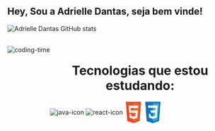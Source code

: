 ## Hey, Sou a Adrielle Dantas, seja bem vinde!


![Adrielle Dantas GitHub stats](https://github-readme-stats.vercel.app/api?username=Adrielle-Dantas-27&show_icons=true&theme=onedark)
<div  align="left"> 
  <div style="display: inline_block"><br>
      <img align="left" height="250" alt="coding-time" src="code.gif">
      <h1 align="center"> Tecnologias que estou estudando: </h1>
      <img align="center" height="50" width="40" alt="java-icon" src="https://cdn.jsdelivr.net/gh/devicons/devicon/icons/java/java-original.svg">
      <img align="center" height="50" width="40" alt="react-icon" src="https://cdn.jsdelivr.net/gh/devicons/devicon/icons/mysql/mysql-original-wordmark.svg">
      <img align="center" height="50" width="40" alt="html-icon" src="https://raw.githubusercontent.com/devicons/devicon/master/icons/html5/html5-original.svg">
      <img align="center" height="50" width="40" alt="css-icon" src="https://raw.githubusercontent.com/devicons/devicon/master/icons/css3/css3-original.svg">
   </div>
</div>
    
